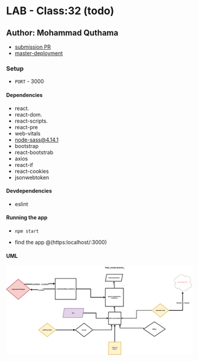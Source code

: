 # LAB - Class:32 (todo)

## Author: Mohammad Quthama

- [submission PR](https://github.com/mohammad-qethama/todo/pull/4)
- [master-deployment](https://modest-bohr-4c7e33.netlify.app/)

### Setup

- `PORT` - 3000

#### Dependencies

- react.
- react-dom.
- react-scripts.
- react-pre
- web-vitals
- node-sass@4.14.1
- bootstrap
- react-bootstrab
- axios
- react-if
- react-cookies
- jsonwebtoken

#### Devdependencies

- eslint

#### Running the app

- `npm start`

- find the app @(https:localhost/:3000)

#### UML

![UML Diagram](index.jpg)
